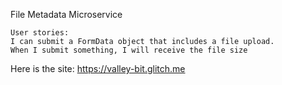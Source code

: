 File Metadata Microservice

    User stories:
    I can submit a FormData object that includes a file upload.
    When I submit something, I will receive the file size 
Here is the site: https://valley-bit.glitch.me
